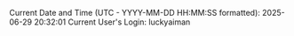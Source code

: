 Current Date and Time (UTC - YYYY-MM-DD HH:MM:SS formatted): 2025-06-29 20:32:01
Current User's Login: luckyaiman
